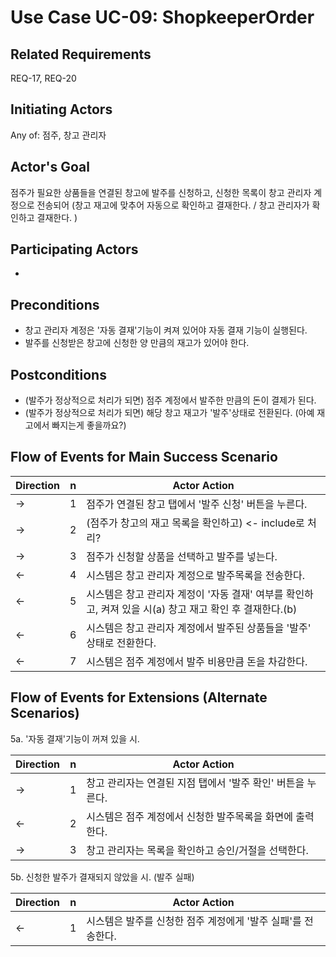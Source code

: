 # Use Case UC-09: ShopkeeperOrder

## **Related Requirements**

REQ-17, REQ-20


## **Initiating Actors**

Any of: 점주, 창고 관리자

## **Actor's Goal**

점주가 필요한 상품들을 연결된 창고에 발주를 신청하고, 신청한 목록이 창고 관리자 계정으로 전송되어 (창고 재고에 맞추어 자동으로 확인하고 결재한다. / 창고 관리자가 확인하고 결재한다. )

## **Participating Actors**

 - 

## **Preconditions**

- 창고 관리자 계정은 '자동 결재'기능이 켜져 있어야 자동 결재 기능이 실행된다.
- 발주를 신청받은 창고에 신청한 양 만큼의 재고가 있어야 한다.


## **Postconditions**

- (발주가 정상적으로 처리가 되면) 점주 계정에서 발주한 만큼의 돈이 결제가 된다.
- (발주가 정상적으로 처리가 되면) 해당 창고 재고가 '발주'상태로 전환된다. (아예 재고에서 빠지는게 좋을까요?)

## Flow of Events for Main Success Scenario

| Direction | n    | Actor Action                                                 |
| --------- | ---- | ------------------------------------------------------------ |
| →         | 1    | 점주가 연결된 창고 탭에서 '발주 신청' 버튼을 누른다.         |
| →         | 2    | (점주가 창고의 재고 목록을 확인하고) <- include로 처리?      |
| →         | 3    | 점주가 신청할 상품을 선택하고 발주를 넣는다.                 |
| ←         | 4    | 시스템은 창고 관리자 계정으로 발주목록을 전송한다.           |
| ←         | 5    | 시스템은 창고 관리자 계정이 '자동 결재' 여부를 확인하고, 켜져 있을 시(a) 창고 재고 확인 후 결재한다.(b) |
| ←         | 6    | 시스템은 창고 관리자 계정에서 발주된 상품들을 '발주' 상태로 전환한다. |
| ←         | 7    | 시스템은 점주 계정에서 발주 비용만큼 돈을 차감한다.          |

## Flow of Events for Extensions (Alternate Scenarios)

5a. '자동 결재'기능이 꺼져 있을 시.

| Direction | n    | Actor Action                                                |
| --------- | ---- | ----------------------------------------------------------- |
| →         | 1    | 창고 관리자는 연결된 지점 탭에서 '발주 확인' 버튼을 누른다. |
| ←         | 2    | 시스템은 점주 계정에서 신청한 발주목록을 화면에 출력한다.   |
| →         | 3    | 창고 관리자는 목록을 확인하고 승인/거절을 선택한다.         |

5b. 신청한 발주가 결재되지 않았을 시. (발주 실패) 

| Direction | n    | Actor Action                                                 |
| --------- | ---- | ------------------------------------------------------------ |
| ←         | 1    | 시스템은 발주를 신청한 점주 계정에게 '발주 실패'를 전송한다. |



